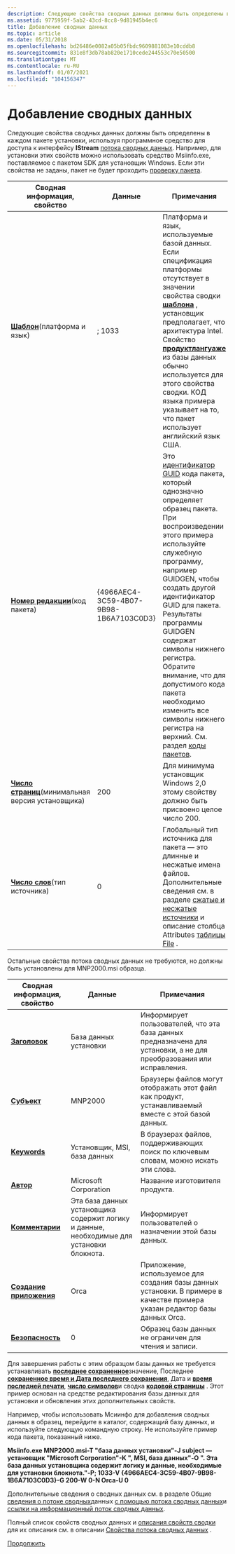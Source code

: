 ```yaml
---
description: Следующие свойства сводных данных должны быть определены в каждом пакете установки, используя программное средство для доступа к интерфейсу IStream потока сводных данных.
ms.assetid: 9775959f-5ab2-43cd-8cc8-9d81945b4ec6
title: Добавление сводных данных
ms.topic: article
ms.date: 05/31/2018
ms.openlocfilehash: bd26486e0082a05b05fbdc9609881083e10cddb8
ms.sourcegitcommit: 831e8f3db78ab820e1710cede244553c70e50500
ms.translationtype: MT
ms.contentlocale: ru-RU
ms.lasthandoff: 01/07/2021
ms.locfileid: "104156347"
---
```

# <a name="adding-summary-information"></a>Добавление сводных данных

Следующие свойства сводных данных должны быть определены в каждом пакете установки, используя программное средство для доступа к интерфейсу **IStream** [потока сводных данных](summary-information-stream.md). Например, для установки этих свойств можно использовать средство Msiinfo.exe, поставляемое с пакетом SDK для установщик Windows. Если эти свойства не заданы, пакет не будет проходить [проверку пакета](package-validation.md).



| Сводная информация, свойство                                                   | Данные                                   | Примечания                                                                                                                                                                                                                                                                                                                                                                                                |
|--------------------------------------------------------------------------------|----------------------------------------|------------------------------------------------------------------------------------------------------------------------------------------------------------------------------------------------------------------------------------------------------------------------------------------------------------------------------------------------------------------------------------------------------|
| [**Шаблон**](template-summary.md)(платформа и язык)<br/>         | ; 1033                                  | Платформа и язык, используемые базой данных. Если спецификация платформы отсутствует в значении свойства сводки [**шаблона**](template-summary.md) , установщик предполагает, что архитектура Intel. Свойство [**продуктлангуаже**](productlanguage.md) из базы данных обычно используется для этого свойства сводки. КОД языка примера указывает на то, что пакет использует английский язык США. |
| [**Номер редакции**](revision-number-summary.md)(код пакета)<br/>    | {4966AEC4-3C59-4B07-9B98-1B6A7103C0D3} | Это [идентификатор GUID](guid.md) кода пакета, который однозначно определяет образец пакета. При воспроизведении этого примера используйте служебную программу, например GUIDGEN, чтобы создать другой идентификатор GUID для пакета. Результаты программы GUIDGEN содержат символы нижнего регистра. Обратите внимание, что для допустимого кода пакета необходимо изменить все символы нижнего регистра на верхний. См. раздел [коды пакетов](package-codes.md).             |
| [**Число страниц**](page-count-summary.md)(минимальная версия установщика)<br/> | 200                                    | Для минимума установщик Windows 2,0 этому свойству должно быть присвоено целое число 200.                                                                                                                                                                                                                                                                                                                 |
| [**Число слов**](word-count-summary.md)(тип источника)<br/>            | 0                                      | Глобальный тип источника для пакета — это длинные и несжатые имена файлов. Дополнительные сведения см. в разделе [сжатые и несжатые источники](compressed-and-uncompressed-sources.md) и описание столбца Attributes [таблицы File](file-table.md) .                                                                                                                                |



 

Остальные свойства потока сводных данных не требуются, но должны быть установлены для MNP2000.msi образца.



| Сводная информация, свойство                                 | Данные                                                                             | Примечания                                                                                                              |
|--------------------------------------------------------------|----------------------------------------------------------------------------------|--------------------------------------------------------------------------------------------------------------------|
| [**Заголовок**](title-summary.md)                               | База данных установки                                                            | Информирует пользователей, что эта база данных предназначена для установки, а не для преобразования или исправления.                        |
| [**Субъект**](subject-summary.md)                           | MNP2000                                                                          | Браузеры файлов могут отображать этот файл как продукт, устанавливаемый вместе с этой базой данных.                                  |
| [**Keywords**](keywords-summary.md)                         | Установщик, MSI, база данных                                                         | В браузерах файлов, поддерживающих поиск по ключевым словам, можно искать эти слова.                                    |
| [**Автор**](author-summary.md)                             | Microsoft Corporation                                                            | Название изготовителя продукта.                                                                                |
| [**Комментарии**](comments-summary.md)                         | Эта база данных установщика содержит логику и данные, необходимые для установки блокнота. | Информирует пользователей о назначении этой базы данных.                                                                  |
| [**Создание приложения**](creating-application-summary.md) | Orca                                                                             | Приложение, используемое для создания базы данных установки. В примере в качестве примера указан редактор базы данных Orca. |
| [**Безопасность**](security-summary.md)                         | 0                                                                                | Образец базы данных не ограничен для чтения и записи.                                                                    |



 

Для завершения работы с этим образцом базы данных не требуется устанавливать [**последнее сохраненное**](last-saved-by-summary.md)значение, Последнее [**сохраненное время и Дата последнего сохранения**](last-saved-time-date-summary.md), Дата и [**время**](create-time-date-summary.md) [**последней печати**](last-printed-summary.md), [**число символов**](character-count-summary.md)и сводка [**кодовой страницы**](codepage-summary.md) . Этот пример основан на средстве редактирования базы данных для установки и обновления этих дополнительных свойств.

Например, чтобы использовать Мсиинфо для добавления сводных данных в образец, перейдите в каталог, содержащий базу данных, и используйте следующую командную строку. Не используйте пример кода пакета, показанный ниже.

**Msiinfo.exe MNP2000.msi-T "база данных установки"-J subject — установщик "Microsoft Corporation"-K ", MSI, база данных"-O ". Эта база данных установщика содержит логику и данные, необходимые для установки блокнота."-P; 1033-V {4966AEC4-3C59-4B07-9B98-1B6A7103C0D3}-G 200-W 0-N Orca-U 0**

Дополнительные сведения о сводных данных см. в разделе Общие [сведения о потоке сводных](about-the-summary-information-stream.md)данных [с помощью потока сводных данных](using-the-summary-information-stream.md)и [ссылки на информационный поток сводных данных](summary-information-stream-reference.md).

Полный список свойств сводных данных и [описания свойств сводки](summary-property-descriptions.md) для их описания см. в описании [Свойства потока сводных данных](summary-information-stream-property-set.md) .

[Продолжить](importing-the-user-interface.md)

 

 




